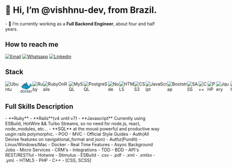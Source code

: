 <h1> 👋 Hi, I’m @vishhnu-dev, from Brazil. </h1>
- 🌱 I’m currently working as a <b>Full Backend Engineer</b>, about four and half years.

## How to reach me
  
[![Email](https://img.shields.io/badge/Gmail-D14836?style=for-the-badge&logo=gmail&logoColor=white)](mailto:avitassibanac@gmail.com)
[![Whatsapp](https://img.shields.io/badge/WhatsApp-25D366?style=for-the-badge&logo=whatsapp&logoColor=white)](https://wa.me/5551997407755)
[![Linkedin](https://img.shields.io/badge/LinkedIn-0077B5?style=for-the-badge&logo=linkedin&logoColor=white)](https://www.linkedin.com/in/leo-moraes/)

## Stack
<div style="display: flex">
  <img alt="Ubuntu" src="https://img.shields.io/badge/Ubuntu-E95420?style=for-the-badge&logo=ubuntu&logoColor=white"/>
  <img alt="Docker" src="https://raw.githubusercontent.com/devicons/devicon/master/icons/docker/docker-original-wordmark.svg" alt="docker" width="40" height="40" style="max-width: 100%;">
  <img alt="Ruby" src="https://img.shields.io/badge/Ruby-CC342D?style=for-the-badge&logo=ruby&logoColor=white"/>
  <img alt="RubyOnRails" src="https://img.shields.io/badge/Ruby_on_Rails-CC0000?style=for-the-badge&logo=ruby-on-rails&logoColor=white"/>
  <img alt="MySQL" src="https://img.shields.io/badge/MySQL-00000F?style=for-the-badge&logo=mysql&logoColor=white"/>
  <img alt="PostgreSQL" src="https://img.shields.io/badge/PostgreSQL-316192?style=for-the-badge&logo=postgresql&logoColor=white"/>
  <img alt="Node" src="https://img.shields.io/badge/Node.js-43853D?style=for-the-badge&logo=node.js&logoColor=white"/>
    <img alt="HTML5" src="https://img.shields.io/badge/HTML-239120?style=for-the-badge&logo=html5&logoColor=white"/>
  <img alt="CSS3" src="https://img.shields.io/badge/CSS-239120?&style=for-the-badge&logo=css3&logoColor=white"/>
  <img alt="JavaScript" src="https://img.shields.io/badge/JavaScript-F7DF1E?style=for-the-badge&logo=javascript&logoColor=black"/>
  <img alt="Bootstrap" src="https://img.shields.io/badge/Bootstrap-563D7C?style=for-the-badge&logo=bootstrap&logoColor=white"/>
  <img alt="SASS" src="https://img.shields.io/badge/Sass-CC6699?style=for-the-badge&logo=sass&logoColor=white"/>
  <img alt="C++" src="https://img.shields.io/badge/C%2B%2B-00599C?style=for-the-badge&logo=c%2B%2B&logoColor=white"/>
  <img alt="PHP" src="https://img.shields.io/badge/PHP-777BB4?style=for-the-badge&logo=php&logoColor=white"/>  
  <img alt="Jquery" src="https://img.shields.io/badge/jQuery-0769AD?style=for-the-badge&logo=jquery&logoColor=white"/>  
  <img src="https://user-images.githubusercontent.com/32282846/148981609-c2bbac6f-83ea-4141-923f-f21a9bdf82b8.png" alt="bash" width="40" height="40" style="max-width: 100%;">
</div>

</hr>

<div>
  <h2 class="text-center" >Full Skills Description</h2>  
  <p class="text-justify">
    - **Ruby**
    - **Rails**(v4 until v7)
    - **Javascript** Currently using ESBuild, HotWire && Turbo Streams, so no need for node.js, react, node_modules, etc...
    - **SQL** at the moust powerful and productive way usgin rails polymorphic.
    - POO
    - MVC
    - Official Style Guides
    - Auth(All Devise features on navigational_format and json)
    - Authz(Pundit)
    - Linux/Windows/Mac
    - Docker
    - Real Time Features
    - Async Background Jobs
    - Micro Services
    - CRM's
    - Integrations
    - TDD
    - BDD
    - API's REST/RESTful
    - Hotwire
    - Stimulus
    - ESBuild
    - .csv
    - .pdf
    - .xml
    - .xmlsx
    - .yml.
    - HTML5
    - PHP
    - C++
    - [CSS, SCSS]
  </p>
</div>
